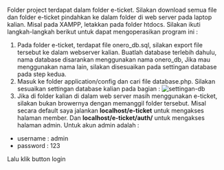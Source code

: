 Folder project terdapat dalam folder e-ticket. Silakan download semua file dan folder e-ticket pindahkan ke dalam folder di web server pada laptop kalian. Misal pada XAMPP, letakkan pada folder htdocs. Silakan ikuti langkah-langkah berikut untuk dapat mengoperasikan program ini :

  1. Pada folder e-ticket, terdapat file onero_db.sql, silakan export file tersebut ke dalam webserver kalian. Buatlah database terlebih dahulu, nama database disarankan menggunakan nama onero_db, Jika mau menggunakan nama lain, silakan disesuaikan pada settingan database pada step kedua.
  2. Masuk ke folder application/config dan cari file database.php. Silakan sesuaikan settingan database kalian pada bagian :
  ![settingan-db](https://user-images.githubusercontent.com/71543528/93705620-dcde6180-fb48-11ea-8b0b-e8f4b5efd62c.PNG)
  3. Jika di folder kalian di dalam web server masih menggunakan e-ticket, silakan bukan browernya dengan memanggil folder tersebut. Misal secara default saya jalankan **localhost/e-ticket** untuk mengakses halaman member. Dan **localhost/e-ticket/auth/** untuk mengakses halaman admin. Untuk akun admin adalah :

  * username : admin
  * password : 123
  
  Lalu klik button login
